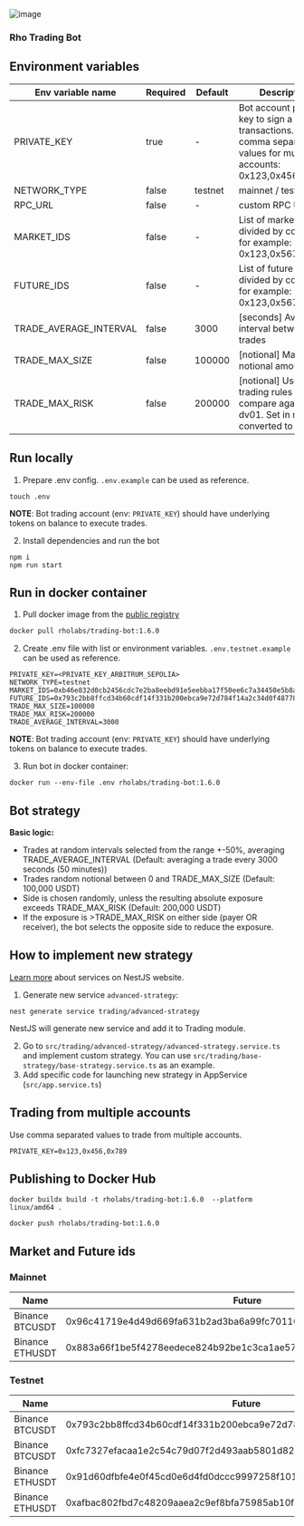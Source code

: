![image](https://github.com/RhoLabs/rho-trading-bot/assets/8803471/fb47f21d-badc-4b8c-8be5-a47797c04138)

### Rho Trading Bot

## Environment variables
| Env variable name      | Required | Default | Description                                                                                                          |                                                                                                                                                                                                                                                                                                                                                                                                                                                
|------------------------|----------|---------|----------------------------------------------------------------------------------------------------------------------|
| PRIVATE_KEY            | true     | -       | Bot account private key to sign a transactions. Use comma separated values for multiple accounts: 0x123,0x456,0x789. |
| NETWORK_TYPE           | false    | testnet | mainnet / testnet                                                                                                    |
| RPC_URL                | false    | -       | custom RPC URL                                                                                                       |
| MARKET_IDS             | false    | -       | List of market ids, divided by comma, for example: 0x123,0x567                                                       |
| FUTURE_IDS             | false    | -       | List of future ids, divided by comma, for example: 0x123,0x567                                                       |
| TRADE_AVERAGE_INTERVAL | false    | 3000    | [seconds] Average interval between trades                                                                            |
| TRADE_MAX_SIZE         | false    | 100000  | [notional] Max notional amount                                                                                       |
| TRADE_MAX_RISK         | false    | 200000  | [notional] Used in trading rules to compare against dv01. Set in notional, converted to dv01.                        |

## Run locally
1) Prepare .env config. `.env.example` can be used as reference.
```shell
touch .env
```
**NOTE**: Bot trading account (env: `PRIVATE_KEY`) should have underlying tokens on balance to execute trades.

2) Install dependencies and run the bot
```
npm i
npm run start
```

## Run in docker container

1. Pull docker image from the [public registry](https://hub.docker.com/r/rholabs/trading-bot)
```sh
docker pull rholabs/trading-bot:1.6.0
```

2. Create .env file with list or environment variables. `.env.testnet.example` can be used as reference.
```shell
PRIVATE_KEY=<PRIVATE_KEY_ARBITRUM_SEPOLIA>
NETWORK_TYPE=testnet
MARKET_IDS=0xb46e832d0cb2456cdc7e2ba8eebd91e5eebba17f50ee6c7a34450e5b8a22467c
FUTURE_IDS=0x793c2bb8ffcd34b60cdf14f331b200ebca9e72d784f14a2c34d0f487784812c7
TRADE_MAX_SIZE=100000
TRADE_MAX_RISK=200000
TRADE_AVERAGE_INTERVAL=3000
```

**NOTE**: Bot trading account (env: `PRIVATE_KEY`) should have underlying tokens on balance to execute trades.

3. Run bot in docker container:
```shell
docker run --env-file .env rholabs/trading-bot:1.6.0
```

## Bot strategy

**Basic logic:**
* Trades at random intervals selected from the range +-50%, averaging TRADE_AVERAGE_INTERVAL (Default: averaging a trade every 3000 seconds (50 minutes))
* Trades random notional between 0 and TRADE_MAX_SIZE (Default: 100,000 USDT)
* Side is chosen randomly, unless the resulting absolute exposure exceeds TRADE_MAX_RISK (Default: 200,000 USDT)
* If the exposure is >TRADE_MAX_RISK on either side (payer OR receiver), the bot selects the opposite side to reduce the exposure.

## How to implement new strategy

[Learn more](https://docs.nestjs.com/providers#services) about services on NestJS website.

1. Generate new service `advanced-strategy`:
```shell
nest generate service trading/advanced-strategy
```
NestJS will generate new service and add it to Trading module.

2. Go to `src/trading/advanced-strategy/advanced-strategy.service.ts` and implement custom strategy. You can use `src/trading/base-strategy/base-strategy.service.ts` as an example.
3. Add specific code for launching new strategy in AppService (`src/app.service.ts`)


## Trading from multiple accounts
Use comma separated values to trade from multiple accounts.
```shell
PRIVATE_KEY=0x123,0x456,0x789
```

## Publishing to Docker Hub
```shell
docker buildx build -t rholabs/trading-bot:1.6.0  --platform linux/amd64 .

docker push rholabs/trading-bot:1.6.0
```

## Market and Future ids

### Mainnet

| Name   | Future | Market | Maturity                                                                                                          |                                                                                                                                                                                                                                                                                                                                                                                                                                                
|------------------------|----------|---------|----------------------------------------------------------------------------------------------------------------------|
| Binance BTCUSDT           | 0x96c41719e4d49d669fa631b2ad3ba6a99fc70110bcc5ab3a31019d95fa0367fa     | 0x852d33076c184e71c510bd29bb2e8ad041f4e32ebfb4dd119469332664a56bce       | June/24 |
| Binance ETHUSDT           | 0x883a66f1be5f4278eedece824b92be1c3ca1ae57d441b4047cd2d4c1fbbf9574    | 0x5dc9814bc6650ce1e620667427cea9497265edd04844c865aaa9e49faf7fe1e0 | June/24


### Testnet

| Name   | Future | Market | Maturity                                                                                                          |                                                                                                                                                                                                                                                                                                                                                                                                                                                
|------------------------|----------|---------|----------------------------------------------------------------------------------------------------------------------|
| Binance BTCUSDT           | 0x793c2bb8ffcd34b60cdf14f331b200ebca9e72d784f14a2c34d0f487784812c7     | 0xb46e832d0cb2456cdc7e2ba8eebd91e5eebba17f50ee6c7a34450e5b8a22467c       | 28/06/24 |
| Binance BTCUSDT           | 0xfc7327efacaa1e2c54c79d07f2d493aab5801d82db18af40b0365e5c7c7bcc28    | 0xb46e832d0cb2456cdc7e2ba8eebd91e5eebba17f50ee6c7a34450e5b8a22467c | 27/09/2024
| Binance ETHUSDT           | 0x91d60dfbfe4e0f45cd0e6d4fd0dccc9997258f1012a04227f8831d3d3b1d43b8     | 0x26099aa48729f70a8df74968eb64f93726fb7154f56c26f9845266648cf36bce       | 28/06/24 |
| Binance ETHUSDT           | 0xafbac802fbd7c48209aaea2c9ef8bfa75985ab10f555723e0f2dfd27e19b50fe    | 0x26099aa48729f70a8df74968eb64f93726fb7154f56c26f9845266648cf36bce | 27/09/2024
